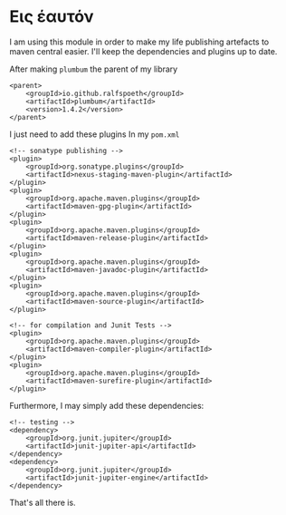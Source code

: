 # Εις έαυτόν

I am using this module in order to 
make my life publishing artefacts to maven central
easier. I'll keep the dependencies and plugins up to date.

After making `plumbum` the parent of my library 

    <parent>
        <groupId>io.github.ralfspoeth</groupId>
        <artifactId>plumbum</artifactId>
        <version>1.4.2</version>
    </parent>

I just need to add these plugins In my `pom.xml`

    <!-- sonatype publishing -->
    <plugin>
        <groupId>org.sonatype.plugins</groupId>
        <artifactId>nexus-staging-maven-plugin</artifactId>
    </plugin>
    <plugin>
        <groupId>org.apache.maven.plugins</groupId>
        <artifactId>maven-gpg-plugin</artifactId>
    </plugin>
    <plugin>
        <groupId>org.apache.maven.plugins</groupId>
        <artifactId>maven-release-plugin</artifactId>
    </plugin>
    <plugin>
        <groupId>org.apache.maven.plugins</groupId>
        <artifactId>maven-javadoc-plugin</artifactId>
    </plugin>
    <plugin>
        <groupId>org.apache.maven.plugins</groupId>
        <artifactId>maven-source-plugin</artifactId>
    </plugin>

    <!-- for compilation and Junit Tests -->
    <plugin>
        <groupId>org.apache.maven.plugins</groupId>
        <artifactId>maven-compiler-plugin</artifactId>
    </plugin>
    <plugin>
        <groupId>org.apache.maven.plugins</groupId>
        <artifactId>maven-surefire-plugin</artifactId>
    </plugin>
    
Furthermore, I may simply add these dependencies:

    <!-- testing -->
    <dependency>
        <groupId>org.junit.jupiter</groupId>
        <artifactId>junit-jupiter-api</artifactId>
    </dependency>
    <dependency>
        <groupId>org.junit.jupiter</groupId>
        <artifactId>junit-jupiter-engine</artifactId>
    </dependency>

That's all there is.